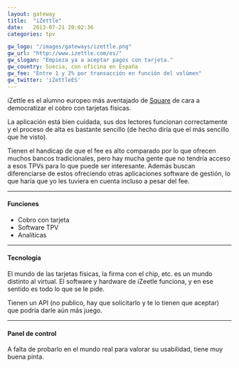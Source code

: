 ```yaml
---
layout: gateway
title:  "iZettle"
date:   2013-07-21 20:02:36
categories: tpv

gw_logo: "/images/gateways/izettle.png"
gw_url: "http://www.izettle.com/es/"
gw_slogan: "Empieza ya a aceptar pagos con tarjeta."
gw_country: Suecia, con oficina en España
gw_fee: "Entre 1 y 2% por transacción en función del volúmen"
gw_twitter: 'iZettleES'
---
```


iZettle es el alumno europeo más aventajado de [Square](https://squareup.com) de cara a democratizar el cobro con tarjetas físicas. 

La aplicación está bien cuidada, sus dos lectores funcionan correctamente y el proceso de alta es bastante sencillo (de hecho diría que el más sencillo que he visto).

Tienen el handicap de que el fee es alto comparado por lo que ofrecen muchos bancos tradicionales, pero hay mucha gente que no tendría acceso a esos TPVs para lo que puede ser interesante. Además buscan diferenciarse de estos ofreciendo otras aplicaciones software de gestión, lo que haría que yo les tuviera en cuenta incluso a pesar del fee.

-------------

#### Funciones

- Cobro con tarjeta
- Software TPV
- Analíticas

-------------

#### Tecnología

El mundo de las tarjetas físicas, la firma con el chip, etc. es un mundo distinto al virtual. El software y hardware de iZeetle funciona, y en ese sentido es todo lo que se le pide.

Tienen un API (no publico, hay que solicitarlo y te lo tienen que aceptar) que podría darle aún más juego.

-------------

#### Panel de control

A falta de probarlo en el mundo real para valorar su usabilidad, tiene muy buena pinta.